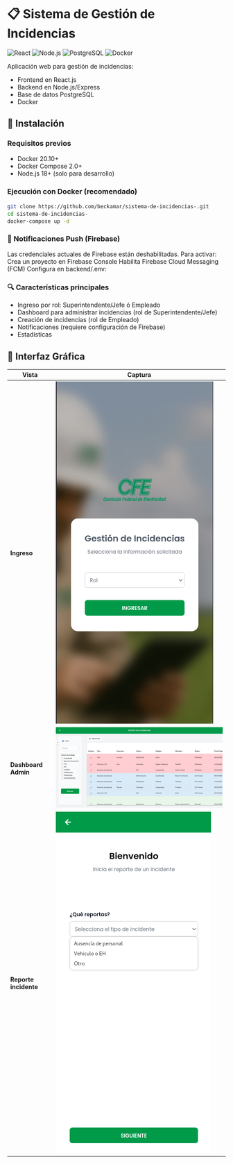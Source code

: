 # 📋 Sistema de Gestión de Incidencias

![React](https://img.shields.io/badge/React-20232A?style=for-the-badge&logo=react&logoColor=61DAFB)
![Node.js](https://img.shields.io/badge/Node.js-43853D?style=for-the-badge&logo=node.js&logoColor=white)
![PostgreSQL](https://img.shields.io/badge/PostgreSQL-316192?style=for-the-badge&logo=postgresql&logoColor=white)
![Docker](https://img.shields.io/badge/Docker-2CA5E0?style=for-the-badge&logo=docker&logoColor=white)

Aplicación web para gestión de incidencias:
- Frontend en React.js
- Backend en Node.js/Express
- Base de datos PostgreSQL
- Docker 

## 🚀 Instalación

### Requisitos previos
- Docker 20.10+
- Docker Compose 2.0+
- Node.js 18+ (solo para desarrollo)

### Ejecución con Docker (recomendado)
```bash
git clone https://github.com/beckamar/sistema-de-incidencias-.git
cd sistema-de-incidencias-
docker-compose up -d
```

### 🔔 Notificaciones Push (Firebase)
Las credenciales actuales de Firebase están deshabilitadas. Para activar:
Crea un proyecto en Firebase Console
Habilita Firebase Cloud Messaging (FCM)
Configura en backend/.env:


### 🔍 Características principales

- Ingreso por rol: Superintendente/Jefe ó Empleado
- Dashboard para administrar incidencias (rol de Superintendente/Jefe)
- Creación de incidencias (rol de Empleado)
- Notificaciones (requiere configuración de Firebase)
- Estadísticas

## 📸 Interfaz Gráfica

| Vista | Captura |
|-------|---------|
| **Ingreso** | ![Ingreso](https://raw.githubusercontent.com/beckamar/sistema-de-incidencias-/main/screenshots/ingreso.png) |
| **Dashboard Admin** | ![Dashboard Admin](https://raw.githubusercontent.com/beckamar/sistema-de-incidencias-/main/screenshots/adminDashboard.png) |
| **Reporte incidente** | ![Reporte incidente](https://raw.githubusercontent.com/beckamar/sistema-de-incidencias-/main/screenshots/inicioReporte.png) |
